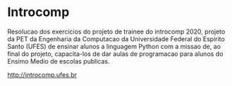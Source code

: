 # Introcomp

Resolucao dos exercicios do projeto de trainee do introcomp 2020, projeto da PET da Engenharia da Computacao da 
Universidade Federal do Espirito Santo (UFES) de ensinar alunos a linguagem Python com a missao de, ao final do projeto, capacita-los de
dar aulas de programacao para alunos do Ensimo Medio de escolas publicas.

http://introcomp.ufes.br
